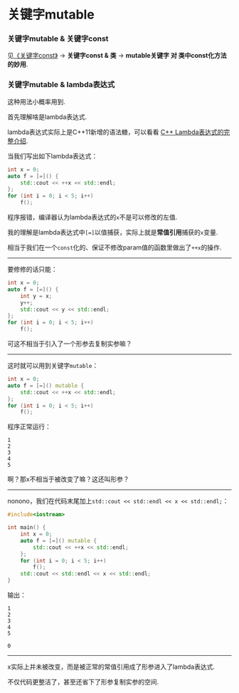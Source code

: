 # 关键字mutable

### 关键字mutable & 关键字const

见[《关键字const》](关键字const.md) -> **关键字const & 类** -> **mutable关键字 对 类中const化方法 的妙用**.



### 关键字mutable & lambda表达式

这种用法小概率用到.

首先理解啥是lambda表达式.

lambda表达式实际上是C++11新增的语法糖，可以看看 [C++ Lambda表达式的完整介绍](https://zhuanlan.zhihu.com/p/384314474).

当我们写出如下lambda表达式：

```cpp
int x = 0;
auto f = [=]() {
	std::cout << ++x << std::endl;
};
for (int i = 0; i < 5; i++)
	f();
```

程序报错，编译器认为lambda表达式的`x`不是可以修改的左值.

我的理解是lambda表达式中`[=]`以值捕获，实际上就是**常值引用**捕获的`x`变量.

相当于我们在一个`const`化的、保证不修改param值的函数里做出了`++x`的操作.

------

要修修的话只能：

```cpp
int x = 0;
auto f = [=]() {
    int y = x;
    y++;
	std::cout << y << std::endl;
};
for (int i = 0; i < 5; i++)
	f();
```

可这不相当于引入了一个形参去复制实参嘛？

------

这时就可以用到关键字`mutable`：

```cpp
int x = 0;
auto f = [=]() mutable {
	std::cout << ++x << std::endl;
};
for (int i = 0; i < 5; i++)
	f();
```

程序正常运行：

```
1
2
3
4
5
```

啊？那x不相当于被改变了嘛？这还叫形参？

------

nonono，我们在代码末尾加上`std::cout << std::endl << x << std::endl;`：

```cpp
#include<iostream>

int main() {
	int x = 0;
	auto f = [=]() mutable {
		std::cout << ++x << std::endl;
	};
	for (int i = 0; i < 5; i++)
		f();
	std::cout << std::endl << x << std::endl;
}
```

输出：

```
1
2
3
4
5

0
```

------

x实际上并未被改变，而是被正常的常值引用成了形参进入了lambda表达式.

不仅代码更整洁了，甚至还省下了形参复制实参的空间.
